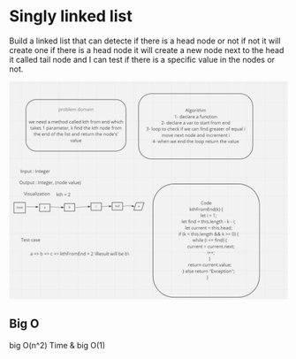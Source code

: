 # Singly linked list

Build a linked list that can detecte if there is a head node or not if not it will create one if there is a head node it will create a new node next to the head it called tail node and I can test if there is a specific value in the nodes or not.

![pic](linkedlistt3.png)

## Big O

big O(n^2) Time & big O(1)
